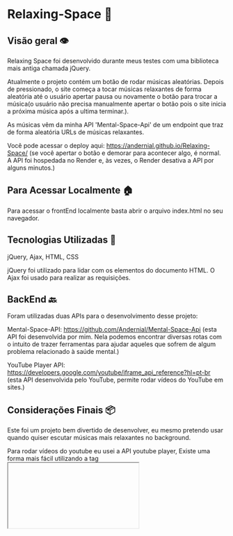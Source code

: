 # Relaxing-Space 🌊​

## Visão geral 👁️​
Relaxing Space foi desenvolvido durante meus testes com uma biblioteca mais antiga chamada jQuery.

Atualmente o projeto contém um botão de rodar músicas aleatórias. Depois de pressionado, o site começa a tocar músicas relaxantes de forma aleatória até o usuário apertar pausa ou novamente o botão para trocar a música(o usuário não precisa manualmente apertar o botão pois o site inicia a próxima música após a ultima terminar.).

As músicas vêm da minha API 'Mental-Space-Api' de um endpoint que traz de forma aleatória URLs de músicas relaxantes.

Você pode acessar o deploy aqui: https://andernial.github.io/Relaxing-Space/ (se você apertar o botão e demorar para acontecer algo, é normal. A API foi hospedada no Render e, às vezes, o Render desativa a API por alguns minutos.)

## Para Acessar Localmente 🏠​
Para acessar o frontEnd localmente basta abrir o arquivo index.html no seu navegador.

## Tecnologias Utilizadas​ 🤖​
jQuery, Ajax, HTML, CSS

jQuery foi utilizado para lidar com os elementos do documento HTML. O Ajax foi usado para realizar as requisições.

## BackEnd 🔙​
Foram utilizadas duas APIs para o desenvolvimento desse projeto:

Mental-Space-API: https://github.com/Andernial/Mental-Space-Api (esta API foi desenvolvida por mim. Nela podemos encontrar diversas rotas com o intuito de trazer ferramentas para ajudar aqueles que sofrem de algum problema relacionado à saúde mental.)

YouTube Player API: https://developers.google.com/youtube/iframe_api_reference?hl=pt-br (esta API desenvolvida pelo YouTube, permite rodar vídeos do YouTube em sites.)

## Considerações Finais 📦​
Este foi um projeto bem divertido de desenvolver, eu mesmo pretendo usar quando quiser escutar músicas mais relaxantes no background.

Para rodar vídeos do youtube eu usei a API youtube player, Existe uma forma mais fácil utilizando a tag <iframe> que diferente da forma que usei, não lota o console de avisos. No entanto utilizando iframes não encontrei nenhuma forma de executar eventos ao final de um vídeo. Para o objetivo deste projeto, ficou bem mais divertido utilizar esta API do YouTube apesar de ela lotar o console de avisos inconsistentes.

Pretendo futuramente consumir outras rotas de minha api e desenvolver um site com um layout mais bacana quando eu tiver tempo (não sei se vou continuar utilizando o jquery para isso)

